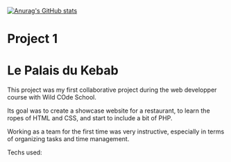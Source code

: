 [![Anurag's GitHub stats](https://github-readme-stats.vercel.app/api?username=lauraw-code)](https://github.com/anuraghazra/github-readme-stats)


# Project 1

# Le Palais du Kebab

This project was my first collaborative project during the web developper course with Wild COde School.

Its goal was to create a showcase website for a restaurant, to learn the ropes of HTML and CSS, and start to include a bit of PHP.

Working as a team for the first time was very instructive, especially in terms of organizing tasks and time management.

Techs used: 

